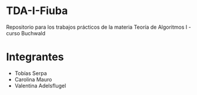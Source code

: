 # TDA-I-Fiuba
Repositorio para los trabajos prácticos de la materia Teoría de Algoritmos I - curso Buchwald

# Integrantes
- Tobías Serpa
- Carolina Mauro
- Valentina Adelsflugel

